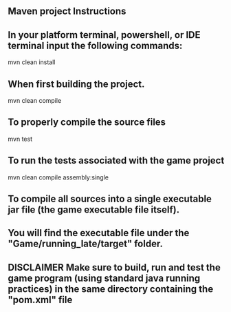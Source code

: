## Maven project Instructions

## In your platform terminal, powershell, or IDE terminal input the following commands:
mvn clean install

## When first building the project.
mvn clean compile

## To properly compile the source files
mvn test

## To run the tests associated with the game project 
mvn clean compile assembly:single 

## To compile all sources into a single executable jar file (the game executable file itself).
## You will find the executable file under the "Game/running_late/target" folder.

## DISCLAIMER Make sure to build, run and test the game program (using standard java running practices) in the same directory containing the "pom.xml" file
